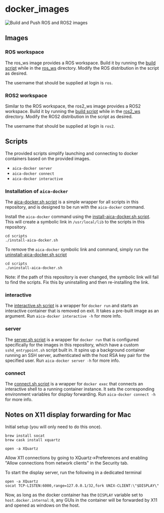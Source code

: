 # docker_images

![Build and Push ROS and ROS2 images](https://github.com/aica-technology/docker-images/actions/workflows/build-push.yml/badge.svg)

## Images

### ROS workspace

The ros_ws image provides a ROS workspace.
Build it by running the [build script](ros_ws/build.sh) while
in the [ros_ws](ros_ws) directory. Modify the ROS distribution in
the script as desired.

The username that should be supplied at login is `ros`.

### ROS2 workspace

Similar to the ROS workspace, the ros2_ws image provides a ROS2 workspace.
Build it by running the [build script](ros2_ws/build.sh) while
in the [ros2_ws](ros2_ws) directory. Modify the ROS2 distribution
in the script as desired.

The username that should be supplied at login is `ros2`.

## Scripts

The provided scripts simplify launching and connecting to docker containers based
on the provided images.

- `aica-docker server`
- `aica-docker connect`
- `aica-docker interactive`

### Installation of `aica-docker`

The [aica-docker.sh script](scripts/aica-docker.sh) is a simple wrapper for all
scripts in this repository, and is designed to be run with the `aica-docker` command.

Install the `aica-docker` command using the [install-aica-docker.sh script](scripts/install-aica-docker.sh).
This will create a symbolic link in `/usr/local/lib` to the scripts in this repository.

```shell
cd scripts
./install-aica-docker.sh
```

To remove the `aica-docker` symbolic link and command,
simply run the [uninstall-aica-docker.sh script](scripts/install-aica-docker.sh)

```shell
cd scripts
./uninstall-aica-docker.sh
```

Note: if the path of this repository is ever changed, the symbolic link will fail to find the scripts.
Fix this by uninstalling and then re-installing the link.

### interactive

The [interactive.sh script](scripts/src/interactive.sh) is a wrapper for `docker run`
and starts an interactive container that is removed on exit. It takes a pre-built image
as an argument. Run `aica-docker interactive -h` for more info.

### server

The [server.sh script](scripts/src/server.sh) is a wrapper for `docker run` that is
configured specifically for the images in this repository, which have
a custom `sshd_entrypoint.sh` script built in. It spins up a background container
running an SSH server, authenticated with the host RSA key pair for the specified user.
Run `aica-docker server -h` for more info.

### connect

The [connect.sh script](scripts/src/connect.sh) is a wrapper for `docker exec` that
connects an interactive shell to a running container instance. It sets
the corresponding environment variables for display forwarding.
Run `aica-docker connect -h` for more info.


## Notes on X11 display forwarding for Mac

Initial setup (you will only need to do this once).
```shell script
brew install socat
brew cask install xquartz

open -a XQuartz
```
Allow X11 connections by going to XQuartz->Preferences and enabling
"Allow connections from network clients" in the Security tab.

To start the display server, run the following in a dedicated terminal
```shell script
open -a XQuartz
socat TCP-LISTEN:6000,range=127.0.0.1/32,fork UNIX-CLIENT:\"$DISPLAY\"
```
Now, as long as the docker container has the `DISPLAY` variable set
to `host.docker.internal:0`, any GUIs in the container will be forwarded
by X11 and opened as windows on the host.
